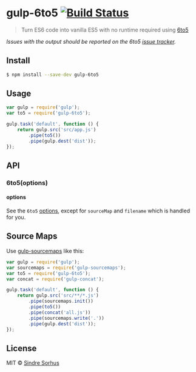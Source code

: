 # gulp-6to5 [![Build Status](https://travis-ci.org/6to5/gulp-6to5.svg?branch=master)](https://travis-ci.org/6to5/gulp-6to5)

> Turn ES6 code into vanilla ES5 with no runtime required using [6to5](https://github.com/sebmck/6to5)

*Issues with the output should be reported on the 6to5 [issue tracker](https://github.com/sebmck/6to5/issues).*


## Install

```sh
$ npm install --save-dev gulp-6to5
```


## Usage

```js
var gulp = require('gulp');
var to5 = require('gulp-6to5');

gulp.task('default', function () {
	return gulp.src('src/app.js')
		.pipe(to5())
		.pipe(gulp.dest('dist'));
});
```


## API

### 6to5(options)

#### options

See the `6to5` [options](https://6to5.org/usage.html#options), except for `sourceMap` and `filename` which is handled for you.


## Source Maps

Use [gulp-sourcemaps](https://github.com/floridoo/gulp-sourcemaps) like this:

```js
var gulp = require('gulp');
var sourcemaps = require('gulp-sourcemaps');
var to5 = require('gulp-6to5');
var concat = require('gulp-concat');

gulp.task('default', function () {
	return gulp.src('src/**/*.js')
		.pipe(sourcemaps.init())
		.pipe(to5())
		.pipe(concat('all.js'))
		.pipe(sourcemaps.write('.'))
		.pipe(gulp.dest('dist'));
});
```


## License

MIT © [Sindre Sorhus](http://sindresorhus.com)
